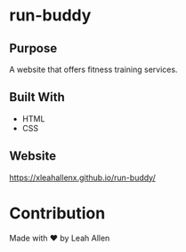 # run-buddy

## Purpose
A website that offers fitness training services. 

## Built With
* HTML
* CSS

## Website
https://xleahallenx.github.io/run-buddy/

# Contribution
Made with ❤️ by Leah Allen

